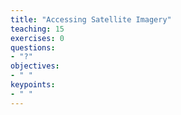 ```yaml
---
title: "Accessing Satellite Imagery"
teaching: 15
exercises: 0
questions:
- "?"
objectives:
- " "
keypoints:
- " "
---
```


